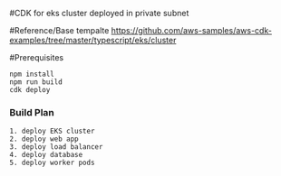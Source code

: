 #CDK for eks cluster deployed in private subnet

#Reference/Base tempalte
https://github.com/aws-samples/aws-cdk-examples/tree/master/typescript/eks/cluster

#Prerequisites
```
npm install
npm run build
cdk deploy
```


### Build Plan
```
1. deploy EKS cluster
2. deploy web app
3. deploy load balancer
4. deploy database
5. deploy worker pods
```
